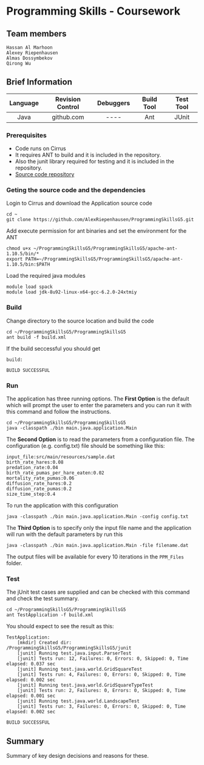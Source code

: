 # Programming Skills - Coursework

## Team members
```
Hassan Al Marhoon
Alexey Riepenhausen
Almas Dossymbekov
Qirong Wu
```
## Brief Information

| Language  | Revision Control  | Debuggers  | Build Tool  | Test Tool  |
|:--:|:--:|:--:|:--:|:---:|
| Java  | github.com  | ----  | Ant  | JUnit  |

### Prerequisites

* Code runs on Cirrus
* It requires ANT to build and it is included in the repository.
* Also the junit library required for testing and it is included in the repository.
* [Source code repository](https://github.com/AlexRiepenhausen/ProgrammingSkillsG5) 

### Geting the source code and the dependencies

Login to Cirrus and download the Application source code
```
cd ~
git clone https://github.com/AlexRiepenhausen/ProgrammingSkillsG5.git

```
Add execute permission for ant binaries and set the environment for the ANT 
```
chmod u+x ~/ProgrammingSkillsG5/ProgrammingSkillsG5/apache-ant-1.10.5/bin/*
export PATH=~/ProgrammingSkillsG5/ProgrammingSkillsG5/apache-ant-1.10.5/bin:$PATH 
```
Load the required java modules
```
module load spack
module load jdk-8u92-linux-x64-gcc-6.2.0-24xtmiy
```
### Build

Change directory to the source location and build the code

```
cd ~/ProgrammingSkillsG5/ProgrammingSkillsG5
ant build -f build.xml

```
If the build seccessful you should get 
```
build:

BUILD SUCCESSFUL
```
### Run

The application has three running options. 
The **First Option** is the default which will prompt the user to enter the parameters and you can run it with this command and follow the instructions.

```
cd ~/ProgrammingSkillsG5/ProgrammingSkillsG5
java -classpath ./bin main.java.application.Main
```
The **Second Option** is to read the parameters from a configuration file. The configuration (e.g. config.txt) file should be something like this:
```
input_file:src/main/resources/sample.dat
birth_rate_hares:0.08
predation_rate:0.04
birth_rate_pumas_per_hare_eaten:0.02
mortality_rate_pumas:0.06
diffusion_rate_hares:0.2
diffusion_rate_pumas:0.2
size_time_step:0.4
```
To run the application with this configuration
```
java -classpath ./bin main.java.application.Main -config config.txt
```
The **Third Option** is to specify only the input file name and the application will run with the default parameters by run this
```
java -classpath ./bin main.java.application.Main -file filename.dat
```
The output files will be available for every 10 iterations in the `PPM_Files` folder.
### Test

The jUnit test cases are supplied and can be checked with this command and check the test summary.
```
cd ~/ProgrammingSkillsG5/ProgrammingSkillsG5
ant TestApplication -f build.xml
```
You should expect to see the result as this:
```
TestApplication:
    [mkdir] Created dir: /ProgrammingSkillsG5/ProgrammingSkillsG5/junit
    [junit] Running test.java.input.ParserTest
    [junit] Tests run: 12, Failures: 0, Errors: 0, Skipped: 0, Time elapsed: 0.037 sec
    [junit] Running test.java.world.GridSquareTest
    [junit] Tests run: 4, Failures: 0, Errors: 0, Skipped: 0, Time elapsed: 0.002 sec
    [junit] Running test.java.world.GridSquareTypeTest
    [junit] Tests run: 2, Failures: 0, Errors: 0, Skipped: 0, Time elapsed: 0.001 sec
    [junit] Running test.java.world.LandscapeTest
    [junit] Tests run: 3, Failures: 0, Errors: 0, Skipped: 0, Time elapsed: 0.002 sec

BUILD SUCCESSFUL
```

## Summary

Summary of key design decisions and reasons for these. 
